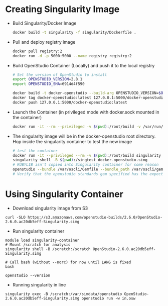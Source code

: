 # Creating Singularity Image

* Build Singularity/Docker Image

    ```bash
    docker build -t singularity -f singularity/Dockerfile .
    ```
    
* Pull and deploy registry image

    ```bash
    docker pull registry:2
    docker run -d -p 5000:5000 --name registry registry:2
    ```

* Build OpenStudio Container (Locally) and push it to the local registry
    
    ```bash
    # Set the version of OpenStudio to install
    export OPENSTUDIO_VERSION=2.8.1
    export OPENSTUDIO_SHA=6914d4f590
  
    docker build -t docker-openstudio --build-arg OPENSTUDIO_VERSION=$OPENSTUDIO_VERSION --build-arg OPENSTUDIO_SHA=$OPENSTUDIO_SHA .
    docker tag docker-openstudio:latest 127.0.0.1:5000/docker-openstudio:latest
    docker push 127.0.0.1:5000/docker-openstudio:latest
    ```  
    
* Launch the Container (in privileged mode with docker.sock mounted in the container)

    ```bash
    docker run -it --rm --privileged -v $(pwd):/root/build -v /var/run/docker.sock:/var/run/docker.sock --network container:registry singularity /root/build/singularity/build_singularity.sh
    ```
    
* The singularity image will be in the docker-openstudio root directory. Hop inside the singularity container to test the new image

    ```bash
    # test the container
    docker run -it --privileged --rm -v $(pwd):/root/build singularity /bin/bash
    singularity shell -B $(pwd):/singtest docker-openstudio.simg
    # RUBYLIB isn't copied into Singularity container for some reason
    openstudio --bundle /var/oscli/Gemfile --bundle_path /var/oscli/gems gem_list
    # Verify that the openstudio standards gem specified has the expected SHA
    ```

# Using Singularity Container

* Download singularity image from S3

```
curl -SLO https://s3.amazonaws.com/openstudio-builds/2.6.0/OpenStudio-2.6.0.ac20db5eff-Singularity.simg
```

* Run singularity container

```
module load singularity-container
# Mount /scratch for analysis
singularity shell -B /scratch:/scratch OpenStudio-2.6.0.ac20db5eff-Singularity.simg

# Call bash (without --norc) for now until LANG is fixed
bash

openstudio --version
```

* Running singularity in line

```
singularity exec -B /scratch:/var/simdata/openstudio OpenStudio-2.6.0.ac20db5eff-Singularity.simg openstudio run -w in.osw



